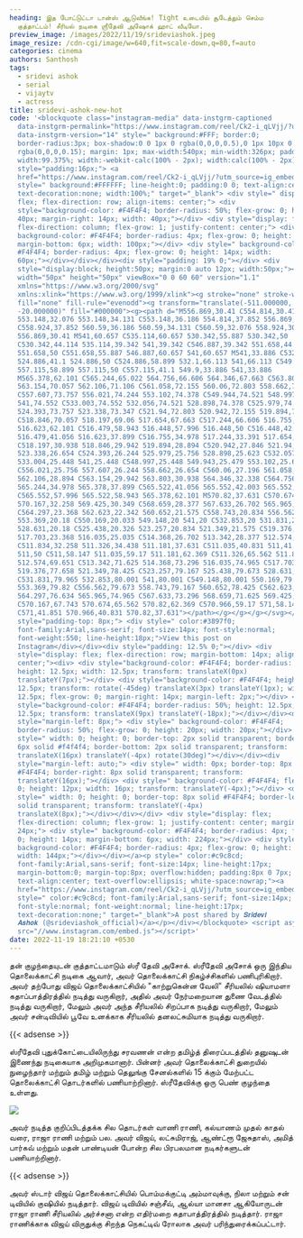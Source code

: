 ```yaml
---
heading: இத போட்டுட்டா டான்ஸ் ஆடுவீங்க! Tight உடையில் சூடேத்தும் செம்ம
  குத்தாட்டம்! சீரியல் நடிகை ஶ்ரீதேவி அஷோக் ஹாட் வீடியோ.
preview_image: /images/2022/11/19/srideviashok.jpeg
image_resize: /cdn-cgi/image/w=640,fit=scale-down,q=80,f=auto
categories: cinema
authors: Santhosh
tags:
  - sridevi ashok
  - serial
  - vijaytv
  - actress
title: sridevi-ashok-new-hot
code: '<blockquote class="instagram-media" data-instgrm-captioned
  data-instgrm-permalink="https://www.instagram.com/reel/Ck2-i_qLVjj/?utm_source=ig_embed&amp;utm_campaign=loading"
  data-instgrm-version="14" style=" background:#FFF; border:0;
  border-radius:3px; box-shadow:0 0 1px 0 rgba(0,0,0,0.5),0 1px 10px 0
  rgba(0,0,0,0.15); margin: 1px; max-width:540px; min-width:326px; padding:0;
  width:99.375%; width:-webkit-calc(100% - 2px); width:calc(100% - 2px);"><div
  style="padding:16px;"> <a
  href="https://www.instagram.com/reel/Ck2-i_qLVjj/?utm_source=ig_embed&amp;utm_campaign=loading"
  style=" background:#FFFFFF; line-height:0; padding:0 0; text-align:center;
  text-decoration:none; width:100%;" target="_blank"> <div style=" display:
  flex; flex-direction: row; align-items: center;"> <div
  style="background-color: #F4F4F4; border-radius: 50%; flex-grow: 0; height:
  40px; margin-right: 14px; width: 40px;"></div> <div style="display: flex;
  flex-direction: column; flex-grow: 1; justify-content: center;"> <div style="
  background-color: #F4F4F4; border-radius: 4px; flex-grow: 0; height: 14px;
  margin-bottom: 6px; width: 100px;"></div> <div style=" background-color:
  #F4F4F4; border-radius: 4px; flex-grow: 0; height: 14px; width:
  60px;"></div></div></div><div style="padding: 19% 0;"></div> <div
  style="display:block; height:50px; margin:0 auto 12px; width:50px;"><svg
  width="50px" height="50px" viewBox="0 0 60 60" version="1.1"
  xmlns="https://www.w3.org/2000/svg"
  xmlns:xlink="https://www.w3.org/1999/xlink"><g stroke="none" stroke-width="1"
  fill="none" fill-rule="evenodd"><g transform="translate(-511.000000,
  -20.000000)" fill="#000000"><g><path d="M556.869,30.41 C554.814,30.41
  553.148,32.076 553.148,34.131 C553.148,36.186 554.814,37.852 556.869,37.852
  C558.924,37.852 560.59,36.186 560.59,34.131 C560.59,32.076 558.924,30.41
  556.869,30.41 M541,60.657 C535.114,60.657 530.342,55.887 530.342,50
  C530.342,44.114 535.114,39.342 541,39.342 C546.887,39.342 551.658,44.114
  551.658,50 C551.658,55.887 546.887,60.657 541,60.657 M541,33.886 C532.1,33.886
  524.886,41.1 524.886,50 C524.886,58.899 532.1,66.113 541,66.113 C549.9,66.113
  557.115,58.899 557.115,50 C557.115,41.1 549.9,33.886 541,33.886
  M565.378,62.101 C565.244,65.022 564.756,66.606 564.346,67.663 C563.803,69.06
  563.154,70.057 562.106,71.106 C561.058,72.155 560.06,72.803 558.662,73.347
  C557.607,73.757 556.021,74.244 553.102,74.378 C549.944,74.521 548.997,74.552
  541,74.552 C533.003,74.552 532.056,74.521 528.898,74.378 C525.979,74.244
  524.393,73.757 523.338,73.347 C521.94,72.803 520.942,72.155 519.894,71.106
  C518.846,70.057 518.197,69.06 517.654,67.663 C517.244,66.606 516.755,65.022
  516.623,62.101 C516.479,58.943 516.448,57.996 516.448,50 C516.448,42.003
  516.479,41.056 516.623,37.899 C516.755,34.978 517.244,33.391 517.654,32.338
  C518.197,30.938 518.846,29.942 519.894,28.894 C520.942,27.846 521.94,27.196
  523.338,26.654 C524.393,26.244 525.979,25.756 528.898,25.623 C532.057,25.479
  533.004,25.448 541,25.448 C548.997,25.448 549.943,25.479 553.102,25.623
  C556.021,25.756 557.607,26.244 558.662,26.654 C560.06,27.196 561.058,27.846
  562.106,28.894 C563.154,29.942 563.803,30.938 564.346,32.338 C564.756,33.391
  565.244,34.978 565.378,37.899 C565.522,41.056 565.552,42.003 565.552,50
  C565.552,57.996 565.522,58.943 565.378,62.101 M570.82,37.631 C570.674,34.438
  570.167,32.258 569.425,30.349 C568.659,28.377 567.633,26.702 565.965,25.035
  C564.297,23.368 562.623,22.342 560.652,21.575 C558.743,20.834 556.562,20.326
  553.369,20.18 C550.169,20.033 549.148,20 541,20 C532.853,20 531.831,20.033
  528.631,20.18 C525.438,20.326 523.257,20.834 521.349,21.575 C519.376,22.342
  517.703,23.368 516.035,25.035 C514.368,26.702 513.342,28.377 512.574,30.349
  C511.834,32.258 511.326,34.438 511.181,37.631 C511.035,40.831 511,41.851
  511,50 C511,58.147 511.035,59.17 511.181,62.369 C511.326,65.562 511.834,67.743
  512.574,69.651 C513.342,71.625 514.368,73.296 516.035,74.965 C517.703,76.634
  519.376,77.658 521.349,78.425 C523.257,79.167 525.438,79.673 528.631,79.82
  C531.831,79.965 532.853,80.001 541,80.001 C549.148,80.001 550.169,79.965
  553.369,79.82 C556.562,79.673 558.743,79.167 560.652,78.425 C562.623,77.658
  564.297,76.634 565.965,74.965 C567.633,73.296 568.659,71.625 569.425,69.651
  C570.167,67.743 570.674,65.562 570.82,62.369 C570.966,59.17 571,58.147 571,50
  C571,41.851 570.966,40.831 570.82,37.631"></path></g></g></g></svg></div><div
  style="padding-top: 8px;"> <div style=" color:#3897f0;
  font-family:Arial,sans-serif; font-size:14px; font-style:normal;
  font-weight:550; line-height:18px;">View this post on
  Instagram</div></div><div style="padding: 12.5% 0;"></div> <div
  style="display: flex; flex-direction: row; margin-bottom: 14px; align-items:
  center;"><div> <div style="background-color: #F4F4F4; border-radius: 50%;
  height: 12.5px; width: 12.5px; transform: translateX(0px)
  translateY(7px);"></div> <div style="background-color: #F4F4F4; height:
  12.5px; transform: rotate(-45deg) translateX(3px) translateY(1px); width:
  12.5px; flex-grow: 0; margin-right: 14px; margin-left: 2px;"></div> <div
  style="background-color: #F4F4F4; border-radius: 50%; height: 12.5px; width:
  12.5px; transform: translateX(9px) translateY(-18px);"></div></div><div
  style="margin-left: 8px;"> <div style=" background-color: #F4F4F4;
  border-radius: 50%; flex-grow: 0; height: 20px; width: 20px;"></div> <div
  style=" width: 0; height: 0; border-top: 2px solid transparent; border-left:
  6px solid #f4f4f4; border-bottom: 2px solid transparent; transform:
  translateX(16px) translateY(-4px) rotate(30deg)"></div></div><div
  style="margin-left: auto;"> <div style=" width: 0px; border-top: 8px solid
  #F4F4F4; border-right: 8px solid transparent; transform:
  translateY(16px);"></div> <div style=" background-color: #F4F4F4; flex-grow:
  0; height: 12px; width: 16px; transform: translateY(-4px);"></div> <div
  style=" width: 0; height: 0; border-top: 8px solid #F4F4F4; border-left: 8px
  solid transparent; transform: translateY(-4px)
  translateX(8px);"></div></div></div> <div style="display: flex;
  flex-direction: column; flex-grow: 1; justify-content: center; margin-bottom:
  24px;"> <div style=" background-color: #F4F4F4; border-radius: 4px; flex-grow:
  0; height: 14px; margin-bottom: 6px; width: 224px;"></div> <div style="
  background-color: #F4F4F4; border-radius: 4px; flex-grow: 0; height: 14px;
  width: 144px;"></div></div></a><p style=" color:#c9c8cd;
  font-family:Arial,sans-serif; font-size:14px; line-height:17px;
  margin-bottom:0; margin-top:8px; overflow:hidden; padding:8px 0 7px;
  text-align:center; text-overflow:ellipsis; white-space:nowrap;"><a
  href="https://www.instagram.com/reel/Ck2-i_qLVjj/?utm_source=ig_embed&amp;utm_campaign=loading"
  style=" color:#c9c8cd; font-family:Arial,sans-serif; font-size:14px;
  font-style:normal; font-weight:normal; line-height:17px;
  text-decoration:none;" target="_blank">A post shared by 𝑺𝒓𝒊𝒅𝒆𝒗𝒊
  𝑨𝒔𝒉𝒐𝒌 (@srideviashok_official)</a></p></div></blockquote> <script async
  src="//www.instagram.com/embed.js"></script>'
date: 2022-11-19 18:21:10 +0530
---
```

தன் குழந்தையுடன் குத்தாட்டமாடும் ஸ்ரீ தேவி அசோக்.
ஸ்ரீதேவி அசோக் ஒரு இந்திய தொலைக்காட்சி நடிகை ஆவார், அவர் தொலைக்காட்சி நிகழ்ச்சிகளில் பணிபுரிகிறார். அவர் தற்போது விஜய் தொலைக்காட்சியில் "காற்றுகென்ன வேலி" சீரியலில் ஷியாமளா கதாப்பாத்திரத்தில் நடித்து வருகிறார், அதில் அவர் நேர்மறையான துணை வேடத்தில் நடித்து வருகிறார், மேலும் அவர் அந்த சீரியலில் சிறப்பாக நடித்து வருகிறார், மேலும் அவர் சன்டிவியில் பூவே உனக்காக சீரியலில் தனலட்சுமியாக நடித்து வருகிறார்.

{{< adsense >}}


ஸ்ரீதேவி புதுக்கோட்டையிலிருந்து சரவணன் என்ற தமிழ்த் திரைப்படத்தில் தனுஷுடன் இணைந்து நடிகையாக அறிமுகமானார். பின்னர் அவர் தொலைக்காட்சி துறையில் நுழைந்தார் மற்றும் தமிழ் மற்றும் தெலுங்கு சேனல்களில் 15 க்கும் மேற்பட்ட தொலைக்காட்சி தொடர்களில் பணியாற்றினார். ஸ்ரீதேவிக்கு ஒரு பெண் குழந்தை உள்ளது.


![](/images/2022/11/19/sridevi-ashok-new-hot.jpeg)

அவர் நடித்த குறிப்பிடத்தக்க சில தொடர்கள் வாணி ராணி, கல்யாணம் முதல் காதல் வரை, ராஜா ராணி மற்றும் பல. அவர் விஜய், லட்சுமிராஜ், ஆண்ட்ரூ ஜேசுதாஸ், அமித் பார்கவ் மற்றும் மதன் பாண்டியன் போன்ற சில பிரபலமான நடிகர்களுடன் பணியாற்றினார். 

{{< adsense >}}

அவர் ஸ்டார் விஜய் தொலைக்காட்சியில் பொம்மக்குட்டி அம்மாவுக்கு, நிலா மற்றும் சன் டிவியில் குஷியில் நடித்தார். விஜய் டிவியில் சஞ்சீவ், ஆல்யா மானசா ஆகியோருடன் ராஜா ராணி சீரியலில் அர்ச்சனா என்ற எதிர்மறை கதாபாத்திரத்தில் நடித்தார். ராஜா ராணிக்காக விஜய் விருதுக்கு சிறந்த நெகட்டிவ் ரோலாக அவர் பரிந்துரைக்கப்பட்டார்.